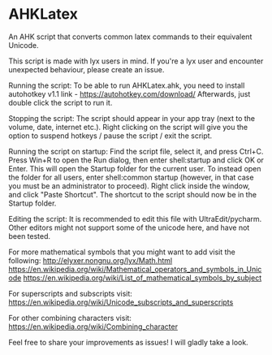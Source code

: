 # AHKLatex
An AHK script that converts common latex commands to their equivalent Unicode.

This script is made with lyx users in mind. If you're a lyx user and encounter unexpected behaviour, please create an issue.

Running the script:
To be able to run AHKLatex.ahk, you need to install autohotkey v1.1
link - https://autohotkey.com/download/
Afterwards, just double click the script to run it.

Stopping the script:
The script should appear in your app tray (next to the volume, date, internet etc.). 
Right clicking on the script will give you the option to suspend hotkeys / pause the script / exit the script.

Running the script on startup:
Find the script file, select it, and press Ctrl+C.
Press Win+R to open the Run dialog, then enter shell:startup and click OK or Enter. This will open the Startup folder for the current user. To instead open the folder for all users, enter shell:common startup (however, in that case you must be an administrator to proceed).
Right click inside the window, and click "Paste Shortcut". The shortcut to the script should now be in the Startup folder.

Editing the script:
It is recommended to edit this file with UltraEdit/pycharm. Other editors might not support some of the unicode here, and have not been tested.

For more mathematical symbols that you might want to add visit the following:
http://elyxer.nongnu.org/lyx/Math.html
https://en.wikipedia.org/wiki/Mathematical_operators_and_symbols_in_Unicode
https://en.wikipedia.org/wiki/List_of_mathematical_symbols_by_subject

For superscripts and subscripts visit:
https://en.wikipedia.org/wiki/Unicode_subscripts_and_superscripts

For other combining characters visit:
https://en.wikipedia.org/wiki/Combining_character

Feel free to share your improvements as issues! I will gladly take a look.
